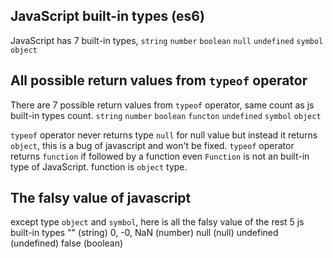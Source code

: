 ## JavaScript built-in types (es6)
JavaScript has 7 built-in types, `string` `number` `boolean` `null` `undefined` `symbol` `object`

## All possible return values from `typeof` operator
There are 7 possible return values from `typeof` operator, same count as js built-in types count.
`string` `number` `boolean` `functon` `undefined` `symbol` `object`

`typeof` operator never returns type `null` for null value but instead it returns `object`, this is a bug of javascript and won't be fixed.
`typeof` operator returns `function` if followed by a function even `Function` is not an built-in type of JavaScript. function is `object` type.

## The falsy value of javascript
except type `object` and `symbol`, here is all the falsy value of the rest 5 js built-in types
"" (string)
0, -0, NaN (number)
null (null)
undefined (undefined)
false (boolean)
